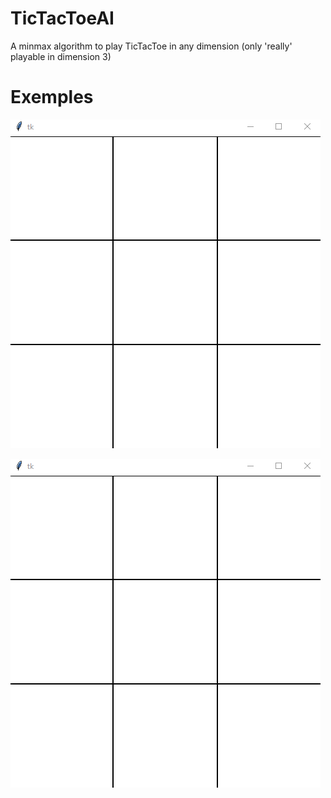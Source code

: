 # TicTacToeAI
A minmax algorithm to play TicTacToe in any dimension (only 'really' playable in dimension 3)

# Exemples

![](readmeImages/partyExemple1.gif) 

![](readmeImages/partyExemple2.gif) 
